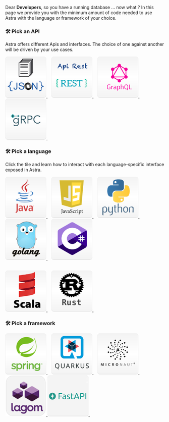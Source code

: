 Dear <b>Developers</b>, so you have a running database ... now what ? In this page we provide you with the minimum amount of code needed to use Astra with the language or framework of your choice.

### 🛠️ Pick an API

Astra offers different Apis and interfaces. The choice of one against another will be driven by your use cases.

<a href="api/document">
 <img src="../../img/tile-api-document.png" height="130px" width="130px"/>
</a>&nbsp;&nbsp;
<a href="api/rest">
<img src="../../img/tile-api-rest.png" height="130px" width="130px"/>
</a>&nbsp;&nbsp;
<a href="api/graphql">
<img src="../../img/tile-api-graphql.png" height="130px" width="130px"/>
</a>&nbsp;&nbsp;
<a href="api/grpc">
<img src="../../img/tile-api-grpc.png" height="130px" width="130px"/>
</a>&nbsp;&nbsp;
<!-- Placeholder for CQL section
<a href="api/cql">
<img src="../../img/tile-api-cql.png" height="130px" width="130px"/>
</a>
-->
</p>

### 🛠️ Pick a language

Click the tile and learn how to interact with each language-specific interface exposed in Astra.

<a href="languages/java">
 <img src="../../img/tile-java.png" height="130px" width="130px"/>
</a>&nbsp;&nbsp;
<a href="languages/javascript">
<img src="../../img/tile-javascript.png" height="130px" width="130px"/>
</a>&nbsp;&nbsp;
<a href="languages/python">
<img src="../../img/tile-python.png" height="130px" width="130px"/>
</a>&nbsp;&nbsp;
<a href="languages/go">
<img src="../../img/tile-go.png" height="130px" width="130px"/>
</a>&nbsp;&nbsp;
<a href="languages/csharp">
<img src="../../img/tile-csharp.png" height="130px" width="130px"/>
</a>
<p><br/>
<a href="languages/scala">
<img src="../../img/tile-scala.png" height="130px" width="130px"/>
</a>&nbsp;&nbsp;
<a href="languages/rust">
<img src="../../img/tile-rust.png" height="130px" width="130px"/>
</a>&nbsp;&nbsp;
</p>

### 🛠️ Pick a framework

<p>
<a href="frameworks/spring">
<img src="../../img/tile-spring.png" height="130px" width="130px"/>
</a>&nbsp;&nbsp;
<a href="frameworks/quarkus">
<img src="../../img/tile-quarkus.png" height="130px" width="130px"/>
</a>&nbsp;&nbsp;
<a href="frameworks/micronaut">
<img src="../../img/tile-micronaut.png" height="130px" width="130px"/>
</a>
</a>&nbsp;&nbsp;
<a href="frameworks/lagom">
<img src="../../img/tile-lagom.png" height="130px" width="130px"/>
</a>
<a href="frameworks/fastapi">
<img src="../../img/tile-fastapi.png" height="130px" width="130px"/>
</a>&nbsp;&nbsp;
</p>
